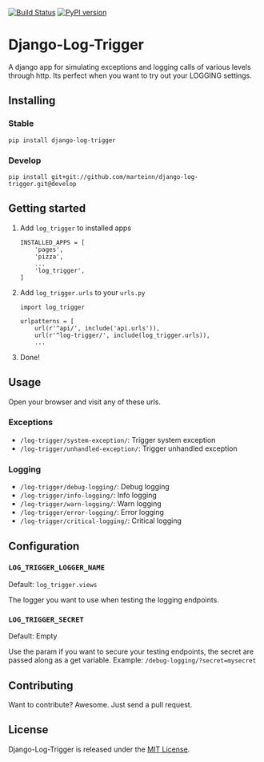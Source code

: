 [![Build Status](https://travis-ci.org/marteinn/django-log-trigger.svg?branch=master)](https://travis-ci.org/marteinn/django-log-trigger)
[![PyPI version](https://badge.fury.io/py/django-log-trigger.svg)](http://badge.fury.io/py/django-log-trigger)

# Django-Log-Trigger

A django app for simulating exceptions and logging calls of various levels through http. Its perfect when you want to try out your LOGGING settings.


## Installing

### Stable

`pip install django-log-trigger`

### Develop

`pip install git+git://github.com/marteinn/django-log-trigger.git@develop`


## Getting started

1. Add `log_trigger` to installed apps

    ```
    INSTALLED_APPS = [
        'pages',
        'pizza',
        ...
        'log_trigger',
    ]
    ```

2. Add `log_trigger.urls` to your `urls.py`

    ```
    import log_trigger

    urlpatterns = [
        url(r'^api/', include('api.urls')),
        url(r'^log-trigger/', include(log_trigger.urls)),
        ...
    ```
3. Done!


## Usage

Open your browser and visit any of these urls.

### Exceptions
- `/log-trigger/system-exception/`: Trigger system exception
- `/log-trigger/unhandled-exception/`: Trigger unhandled exception

### Logging
- `/log-trigger/debug-logging/`: Debug logging
- `/log-trigger/info-logging/`: Info logging
- `/log-trigger/warn-logging/`: Warn logging
- `/log-trigger/error-logging/`: Error logging
- `/log-trigger/critical-logging/`: Critical logging


## Configuration

### `LOG_TRIGGER_LOGGER_NAME`
Default: `log_trigger.views`

The logger you want to use when testing the logging endpoints.

### `LOG_TRIGGER_SECRET`
Default: Empty

Use the param if you want to secure your testing endpoints, the secret are passed along as a get variable. Example: `/debug-logging/?secret=mysecret`


## Contributing

Want to contribute? Awesome. Just send a pull request.


## License

Django-Log-Trigger is released under the [MIT License](http://www.opensource.org/licenses/MIT).
